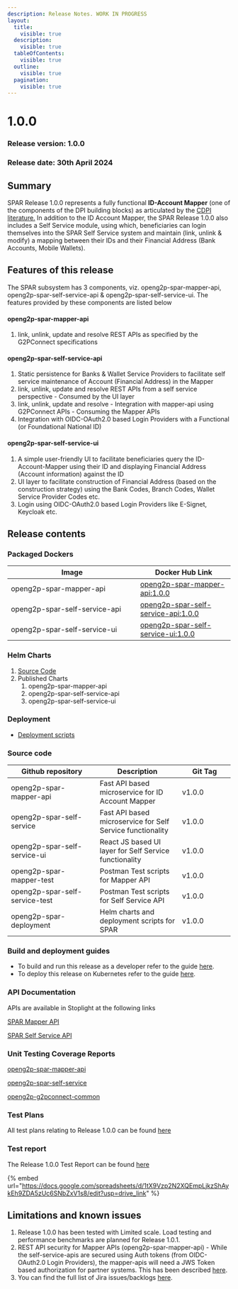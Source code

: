 ```yaml
---
description: Release Notes. WORK IN PROGRESS
layout:
  title:
    visible: true
  description:
    visible: true
  tableOfContents:
    visible: true
  outline:
    visible: true
  pagination:
    visible: true
---
```


# 1.0.0

### Release version: 1.0.0

### Release date: 30th April 2024

## Summary

SPAR Release 1.0.0 represents a fully functional **ID-Account Mapper** (one of the components of the DPI building blocks) as articulated by the [CDPI literature.](https://docs.cdpi.dev/initiatives/dpi-as-a-packaged-solution-daas/cohort-1-daas-offerings/id-account-mapper) In addition to the ID Account Mapper, the SPAR Release 1.0.0 also includes a Self Service module, using which, beneficiaries can login themselves into the SPAR Self Service system and maintain (link, unlink & modify)  a mapping between their IDs and their Financial Address (Bank Accounts, Mobile Wallets).

## Features of this release

The SPAR subsystem has 3 components, viz. openg2p-spar-mapper-api, openg2p-spar-self-service-api & openg2p-spar-self-service-ui. The features provided by these components are listed below

#### openg2p-spar-mapper-api

1. link, unlink, update and resolve REST APIs as specified by the G2PConnect specifications

#### openg2p-spar-self-service-api

1. Static persistence for Banks & Wallet Service Providers to facilitate self service maintenance of Account (Financial Address) in the Mapper
2. link, unlink, update and resolve REST APIs from a self service perspective - Consumed by the UI layer
3. link, unlink, update and resolve - Integration with mapper-api using G2PConnect APIs - Consuming the Mapper APIs
4. Integration with OIDC-OAuth2.0 based Login Providers with a Functional (or Foundational National ID)

#### openg2p-spar-self-service-ui

1. A simple user-friendly UI to facilitate beneficiaries query the ID-Account-Mapper using their ID and displaying Financial Address (Account information) against the ID
2. UI layer to facilitate construction of Financial Address (based on the construction strategy) using the Bank Codes, Branch Codes, Wallet Service Provider Codes etc.
3. Login using OIDC-OAuth2.0 based Login Providers like E-Signet, Keycloak etc. &#x20;

## Release contents

### Packaged Dockers

<table><thead><tr><th width="276">Image</th><th>Docker Hub Link</th></tr></thead><tbody><tr><td>openg2p-spar-mapper-api</td><td><a href="https://hub.docker.com/r/openg2p/openg2p-spar-mapper-api/tags">openg2p-spar-mapper-api:1.0.0</a></td></tr><tr><td>openg2p-spar-self-service-api</td><td><a href="https://hub.docker.com/r/openg2p/openg2p-spar-self-service-api/tags">openg2p-spar-self-service-api:1.0.0</a></td></tr><tr><td>openg2p-spar-self-service-ui</td><td><a href="https://hub.docker.com/r/openg2p/openg2p-spar-self-service-ui">openg2p-spar-self-service-ui:1.0.0</a></td></tr></tbody></table>

### Helm Charts&#x20;

1. [Source Code](https://github.com/OpenG2P/openg2p-spar-deployment/tree/develop/charts)
2. Published Charts
   1. openg2p-spar-mapper-api
   2. openg2p-spar-self-service-api
   3. openg2p-spar-self-service-ui

### Deployment

* [Deployment scripts](https://github.com/OpenG2P/openg2p-spar-deployment/tree/develop/deployment)

### Source code

<table><thead><tr><th width="278.02886750555143">Github repository</th><th width="241">Description</th><th width="153">Git Tag</th></tr></thead><tbody><tr><td>openg2p-spar-mapper-api</td><td>Fast API based microservice for ID Account Mapper</td><td>v1.0.0</td></tr><tr><td>openg2p-spar-self-service</td><td>Fast API based microservice for Self Service functionality</td><td>v1.0.0</td></tr><tr><td>openg2p-spar-self-service-ui</td><td>React JS based UI layer for Self Service functionality</td><td>v1.0.0</td></tr><tr><td>openg2p-spar-mapper-test</td><td>Postman Test scripts for Mapper API</td><td>v1.0.0</td></tr><tr><td>openg2p-spar-self-service-test</td><td>Postman Test scripts for Self Service API</td><td>v1.0.0</td></tr><tr><td>openg2p-spar-deployment</td><td>Helm charts and deployment scripts for SPAR</td><td>v1.0.0</td></tr></tbody></table>

### Build and deployment guides

* To build and run this release as a developer refer to the guide [here](broken-reference).
* To deploy this release on Kubernetes refer to the guide [here](broken-reference).

### API Documentation

APIs are available in Stoplight at the following links

[SPAR Mapper API](https://openg2p.stoplight.io/docs/openg2p-spar-mapper-api/b0fb6beb9cd7e-open-g2-p-spar-account-mapper)

[SPAR Self Service API](https://openg2p.stoplight.io/docs/openg2p-spar-self-service-api/b0fb6beb9cd7e-spar-self-service-api)

### Unit Testing Coverage Reports

[openg2p-spar-mapper-api](https://app.codecov.io/github/OpenG2P/openg2p-spar-mapper-api)

[openg2p-spar-self-service](https://app.codecov.io/github/OpenG2P/openg2p-spar-self-service)

[openg2p-g2pconnect-common](https://app.codecov.io/github/OpenG2P/openg2p-g2pconnect-common)

### Test Plans

All test plans relating to Release 1.0.0 can be found [here](https://drive.google.com/drive/folders/1fofKFfn7yMeDvsIVq-0btJOYaq4vC7VA?usp=drive\_link)

### Test report

The Release 1.0.0 Test Report can be found [here](https://docs.google.com/spreadsheets/d/1tX9Vzp2N2XQEmpLjkzShAykEh9ZDA5zUc6SNbZxV1s8/edit?usp=drive\_link)

{% embed url="https://docs.google.com/spreadsheets/d/1tX9Vzp2N2XQEmpLjkzShAykEh9ZDA5zUc6SNbZxV1s8/edit?usp=drive_link" %}

## Limitations and known issues

1. Release 1.0.0 has been tested with Limited scale. Load testing and performance benchmarks are planned for Release 1.0.1.&#x20;
2. REST API security for Mapper APIs (openg2p-spar-mapper-api) - While the self-service-apis are secured using Auth tokens (from OIDC-OAuth2.0 Login Providers), the mapper-apis will need a JWS Token based authorization for partner systems. This has been described [here](https://docs.openg2p.org/spar/privacy-and-security).
3. You can find the full list of Jira issues/backlogs [here](https://openg2p.atlassian.net/jira/software/projects/SSSIM/boards/6/backlog).

&#x20;
